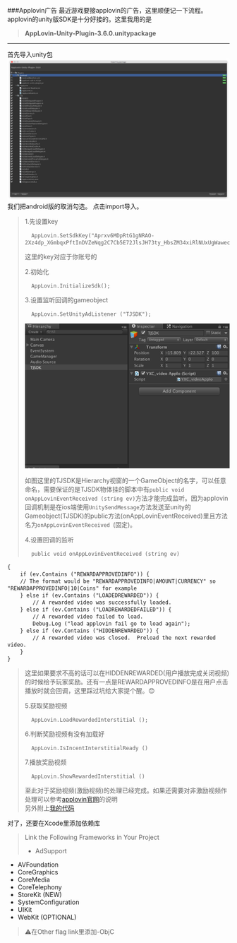 ###Applovin广告
最近游戏要接applovin的广告，这里顺便记一下流程。
applovin的unity版SDK是十分好接的。这里我用的是
>**AppLovin-Unity-Plugin-3.6.0.unitypackage**

---
首先导入unity包
![applovin1](./SDK/Applovin1.png)
我们把android版的取消勾选。
点击import导入。
>1.先设置key
>
>		AppLovin.SetSdkKey("Aprxv6MDpRtG1gNRAO-2Xz4dp_XGmbqxPftInDVZeNqg2C7Cb5E72JlsJH73ty_HbsZM34xiRlNUxUgWawecEO");
>这里的key对应于你账号的  
>
>2.初始化
>
>		AppLovin.InitializeSdk();
>3.设置监听回调的gameobject
>
>		AppLovin.SetUnityAdListener ("TJSDK");
>![Applovin2](./SDK/Applovin2.png)
>
>如图这里的TJSDK是Hierarchy视窗的一个GameObject的名字，可以任意命名，需要保证的是TJSDK物体挂的脚本中有`public void onAppLovinEventReceived (string ev)`方法才能完成监听。因为applovin回调机制是在ios端使用`UnitySendMessage`方法发送至unity的Gameobject(TJSDK)的public方法(onAppLovinEventReceived)里且方法名为`onAppLovinEventReceived `(固定)。
>
>4.设置回调的监听
>  
>		public void onAppLovinEventReceived (string ev)
	{
		if (ev.Contains ("REWARDAPPROVEDINFO")) {
		// The format would be "REWARDAPPROVEDINFO|AMOUNT|CURRENCY" so "REWARDAPPROVEDINFO|10|Coins" for example
		} else if (ev.Contains ("LOADEDREWARDED")) {
			// A rewarded video was successfully loaded.
		} else if (ev.Contains ("LOADREWARDEDFAILED")) {
			// A rewarded video failed to load.
			Debug.Log ("load applovin fail go to load again");
		} else if (ev.Contains ("HIDDENREWARDED")) {
			// A rewarded video was closed.  Preload the next rewarded video.
		}
	}
>这里如果要求不高的话可以在HIDDENREWARDED(用户播放完成关闭视频)的时候给予玩家奖励。还有一点是REWARDAPPROVEDINFO是在用户点击播放时就会回调，这里踩过坑给大家提个醒。😊
>
>5.获取奖励视频  
>
>		AppLovin.LoadRewardedInterstitial ();
>6.判断奖励视频有没有加载好
>
>		AppLovin.IsIncentInterstitialReady ()
>7.播放奖励视频
>
>		AppLovin.ShowRewardedInterstitial ()
>至此对于奖励视频(激励视频)的处理已经完成。如果还需要对非激励视频作处理可以参考[applovin官网](https://www.applovin.com/integration#iOSUnityPlacements)的说明  
>另外附上[我的代码](./SDK/YXC_videoApplo.cs)

对了，还要在Xcode里添加依赖库
>Link the Following Frameworks in Your Project
>
>-  AdSupport
- AVFoundation
- CoreGraphics
- CoreMedia
- CoreTelephony
- StoreKit (NEW)
- SystemConfiguration
- UIKit
- WebKit (OPTIONAL)  

>⚠️在Other flag link里添加-ObjC